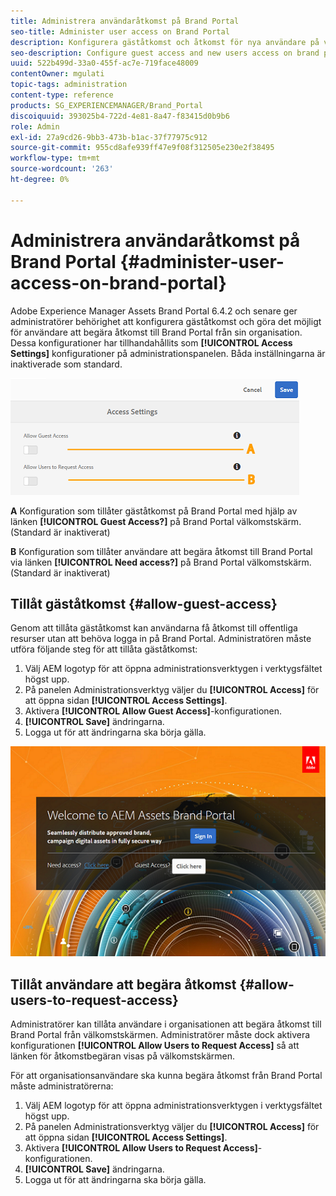 ```yaml
---
title: Administrera användaråtkomst på Brand Portal
seo-title: Administer user access on Brand Portal
description: Konfigurera gäståtkomst och åtkomst för nya användare på varumärkesportalen.
seo-description: Configure guest access and new users access on brand portal.
uuid: 522b499d-33a0-455f-ac7e-719face48009
contentOwner: mgulati
topic-tags: administration
content-type: reference
products: SG_EXPERIENCEMANAGER/Brand_Portal
discoiquuid: 393025b4-722d-4e81-8a47-f83415d0b9b6
role: Admin
exl-id: 27a9cd26-9bb3-473b-b1ac-37f77975c912
source-git-commit: 955cd8afe939ff47e9f08f312505e230e2f38495
workflow-type: tm+mt
source-wordcount: '263'
ht-degree: 0%

---
```


# Administrera användaråtkomst på Brand Portal {#administer-user-access-on-brand-portal}

Adobe Experience Manager Assets Brand Portal 6.4.2 och senare ger administratörer behörighet att konfigurera gäståtkomst och göra det möjligt för användare att begära åtkomst till Brand Portal från sin organisation. Dessa konfigurationer har tillhandahållits som **[!UICONTROL Access Settings]** konfigurationer på administrationspanelen. Båda inställningarna är inaktiverade som standard.

![](assets/access-configs.png)

**A**   Konfiguration som tillåter gäståtkomst på Brand Portal med hjälp av länken **[!UICONTROL Guest Access?]** på Brand Portal välkomstskärm. (Standard är inaktiverat)

**B**   Konfiguration som tillåter användare att begära åtkomst till Brand Portal via länken **[!UICONTROL Need access?]** på Brand Portal välkomstskärm. (Standard är inaktiverat)

## Tillåt gäståtkomst {#allow-guest-access}

Genom att tillåta gäståtkomst kan användarna få åtkomst till offentliga resurser utan att behöva logga in på Brand Portal.
Administratören måste utföra följande steg för att tillåta gäståtkomst:

1. Välj AEM logotyp för att öppna administrationsverktygen i verktygsfältet högst upp.
1. På panelen Administrationsverktyg väljer du **[!UICONTROL Access]** för att öppna sidan **[!UICONTROL Access Settings]**.
1. Aktivera **[!UICONTROL Allow Guest Access]**-konfigurationen.
1. **[!UICONTROL Save]** ändringarna.
1. Logga ut för att ändringarna ska börja gälla.

![](assets/bp-welcome-screen.png)

## Tillåt användare att begära åtkomst {#allow-users-to-request-access}

Administratörer kan tillåta användare i organisationen att begära åtkomst till Brand Portal från välkomstskärmen. Administratörer måste dock aktivera konfigurationen **[!UICONTROL Allow Users to Request Access]** så att länken för åtkomstbegäran visas på välkomstskärmen.

För att organisationsanvändare ska kunna begära åtkomst från Brand Portal måste administratörerna:

1. Välj AEM logotyp för att öppna administrationsverktygen i verktygsfältet högst upp.
1. På panelen Administrationsverktyg väljer du **[!UICONTROL Access]** för att öppna sidan **[!UICONTROL Access Settings]**.
1. Aktivera **[!UICONTROL Allow Users to Request Access]**-konfigurationen.
1. **[!UICONTROL Save]** ändringarna.
1. Logga ut för att ändringarna ska börja gälla.
